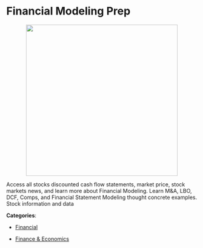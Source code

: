 # Financial Modeling Prep
<p align="center">
    <img width="400" src="https://raw.githubusercontent.com/apis-list/apis-list/apis/financial-modeling-prep/logo_256x256.png" />
</p>

Access all stocks discounted cash flow statements, market price, stock markets news, and learn more about Financial Modeling.  Learn M&amp;A, LBO, DCF, Comps, and Financial Statement Modeling thought concrete examples. Stock information and data



**Categories**:

- [Financial](https://github.com/apis-list/apis-list#financial)

- [Finance & Economics](https://github.com/apis-list/apis-list#finance-and-economics)




